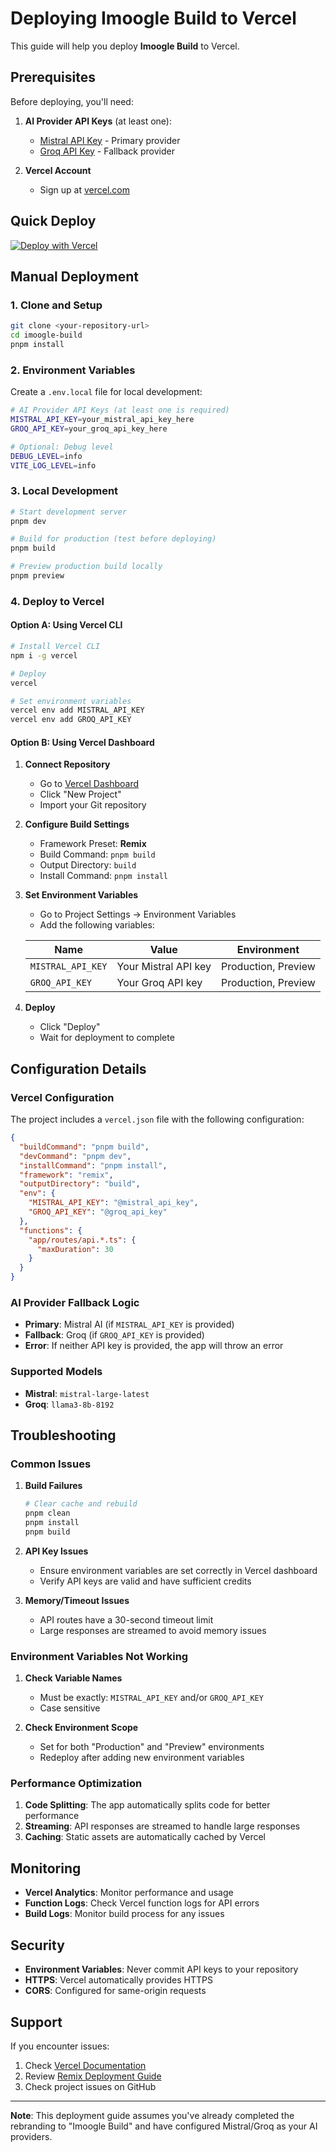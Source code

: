 # Deploying Imoogle Build to Vercel

This guide will help you deploy **Imoogle Build** to Vercel.

## Prerequisites

Before deploying, you'll need:

1. **AI Provider API Keys** (at least one):
   - [Mistral API Key](https://console.mistral.ai/) - Primary provider
   - [Groq API Key](https://console.groq.com/) - Fallback provider

2. **Vercel Account**
   - Sign up at [vercel.com](https://vercel.com)

## Quick Deploy

[![Deploy with Vercel](https://vercel.com/button)](https://vercel.com/new/clone?repository-url=https://github.com/your-username/imoogle-build)

## Manual Deployment

### 1. Clone and Setup

```bash
git clone <your-repository-url>
cd imoogle-build
pnpm install
```

### 2. Environment Variables

Create a `.env.local` file for local development:

```bash
# AI Provider API Keys (at least one is required)
MISTRAL_API_KEY=your_mistral_api_key_here
GROQ_API_KEY=your_groq_api_key_here

# Optional: Debug level
DEBUG_LEVEL=info
VITE_LOG_LEVEL=info
```

### 3. Local Development

```bash
# Start development server
pnpm dev

# Build for production (test before deploying)
pnpm build

# Preview production build locally
pnpm preview
```

### 4. Deploy to Vercel

#### Option A: Using Vercel CLI

```bash
# Install Vercel CLI
npm i -g vercel

# Deploy
vercel

# Set environment variables
vercel env add MISTRAL_API_KEY
vercel env add GROQ_API_KEY
```

#### Option B: Using Vercel Dashboard

1. **Connect Repository**
   - Go to [Vercel Dashboard](https://vercel.com/dashboard)
   - Click "New Project"
   - Import your Git repository

2. **Configure Build Settings**
   - Framework Preset: **Remix**
   - Build Command: `pnpm build`
   - Output Directory: `build`
   - Install Command: `pnpm install`

3. **Set Environment Variables**
   - Go to Project Settings → Environment Variables
   - Add the following variables:

   | Name | Value | Environment |
   |------|-------|-------------|
   | `MISTRAL_API_KEY` | Your Mistral API key | Production, Preview |
   | `GROQ_API_KEY` | Your Groq API key | Production, Preview |

4. **Deploy**
   - Click "Deploy"
   - Wait for deployment to complete

## Configuration Details

### Vercel Configuration

The project includes a `vercel.json` file with the following configuration:

```json
{
  "buildCommand": "pnpm build",
  "devCommand": "pnpm dev",
  "installCommand": "pnpm install",
  "framework": "remix",
  "outputDirectory": "build",
  "env": {
    "MISTRAL_API_KEY": "@mistral_api_key",
    "GROQ_API_KEY": "@groq_api_key"
  },
  "functions": {
    "app/routes/api.*.ts": {
      "maxDuration": 30
    }
  }
}
```

### AI Provider Fallback Logic

- **Primary**: Mistral AI (if `MISTRAL_API_KEY` is provided)
- **Fallback**: Groq (if `GROQ_API_KEY` is provided)
- **Error**: If neither API key is provided, the app will throw an error

### Supported Models

- **Mistral**: `mistral-large-latest`
- **Groq**: `llama3-8b-8192`

## Troubleshooting

### Common Issues

1. **Build Failures**
   ```bash
   # Clear cache and rebuild
   pnpm clean
   pnpm install
   pnpm build
   ```

2. **API Key Issues**
   - Ensure environment variables are set correctly in Vercel dashboard
   - Verify API keys are valid and have sufficient credits

3. **Memory/Timeout Issues**
   - API routes have a 30-second timeout limit
   - Large responses are streamed to avoid memory issues

### Environment Variables Not Working

1. **Check Variable Names**
   - Must be exactly: `MISTRAL_API_KEY` and/or `GROQ_API_KEY`
   - Case sensitive

2. **Check Environment Scope**
   - Set for both "Production" and "Preview" environments
   - Redeploy after adding new environment variables

### Performance Optimization

1. **Code Splitting**: The app automatically splits code for better performance
2. **Streaming**: API responses are streamed to handle large responses
3. **Caching**: Static assets are automatically cached by Vercel

## Monitoring

- **Vercel Analytics**: Monitor performance and usage
- **Function Logs**: Check Vercel function logs for API errors
- **Build Logs**: Monitor build process for any issues

## Security

- **Environment Variables**: Never commit API keys to your repository
- **HTTPS**: Vercel automatically provides HTTPS
- **CORS**: Configured for same-origin requests

## Support

If you encounter issues:

1. Check [Vercel Documentation](https://vercel.com/docs)
2. Review [Remix Deployment Guide](https://remix.run/docs/en/main/guides/deployment#vercel)
3. Check project issues on GitHub

---

**Note**: This deployment guide assumes you've already completed the rebranding to "Imoogle Build" and have configured Mistral/Groq as your AI providers.